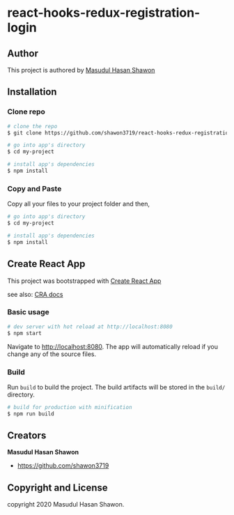 # react-hooks-redux-registration-login

## Author 
This project is authored by [Masudul Hasan Shawon](https://github.com/shawon3719)

## Installation

### Clone repo

``` bash
# clone the repo
$ git clone https://github.com/shawon3719/react-hooks-redux-registration-login.git

# go into app's directory
$ cd my-project

# install app's dependencies
$ npm install
```

### Copy and Paste

Copy all your files to your project folder and then,

``` bash
# go into app's directory
$ cd my-project

# install app's dependencies
$ npm install
```

## Create React App
This project was bootstrapped with [Create React App](https://github.com/facebook/create-react-app)

see also:
[CRA docs](https://create-react-app.dev/docs/getting-started)

### Basic usage

``` bash
# dev server with hot reload at http://localhost:8080
$ npm start
```

Navigate to [http://localhost:8080](http://localhost:8080). The app will automatically reload if you change any of the source files.


### Build

Run `build` to build the project. The build artifacts will be stored in the `build/` directory.

```bash
# build for production with minification
$ npm run build
```
## Creators

**Masudul Hasan Shawon**
* <https://github.com/shawon3719>

## Copyright and License

copyright 2020 Masudul Hasan Shawon.   